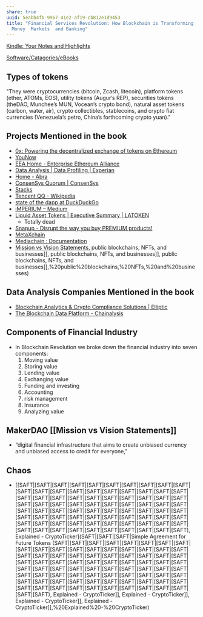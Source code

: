 ```yaml
---
share: true
uuid: 5eabb4fb-9967-41e2-af19-cb812e1d9453
title: "Financial Services Revolution: How Blockchain is Transforming
  Money  Markets  and Banking"
---
```

[Kindle: Your Notes and Highlights](https://read.amazon.com/notebook)

[Software/Catagories/eBooks](../Software/Catagories/eBooks)


## Types of tokens

"They were cryptocurrencies (bitcoin, Zcash, litecoin), platform tokens (ether, ATOMs, EOS), utility tokens (Augur’s REP), securities tokens (theDAO, Munchee’s MUN, Vocean’s crypto bond), natural asset tokens (carbon, water, air), crypto collectibles, stablecoins, and crypto fiat currencies (Venezuela’s petro, China’s forthcoming crypto yuan)."


## Projects Mentioned in the book

* [0x: Powering the decentralized exchange of tokens on Ethereum](https://0x.org/)
* [YouNow](https://www.younow.com/login)
* [EEA Home - Enterprise Ethereum Alliance](https://entethalliance.org/)
* [Data Analysis | Data Profiling | Experian](https://www.experian.com/data-quality/experian-pandora)
* [Home - Abra](https://www.abra.com/)
* [ConsenSys Quorum | ConsenSys](https://consensys.net/quorum/)
* [Stacks](https://www.stacks.co/)
* [Tencent QQ - Wikipedia](https://en.wikipedia.org/wiki/Tencent_QQ)
* [state of the dapp at DuckDuckGo](https://duckduckgo.com/?t=ffab&q=state+of+the+dapp&ia=web)
* [iMPERIUM – Medium](https://medium.com/@iMPERIUMcoin)
* [Liquid Asset Tokens | Executive Summary | LATOKEN](https://blog.latoken.com/lato-unlocking-a-trillion-dollar-market-5bd31c302923)
  * Totally dead
* [Snapup - Disrupt the way you buy PREMIUM products!](https://snapup.biz/)
* [MetaXchain](https://github.com/metaxchain)
* [Mediachain : Documentation](http://docs.mediachain.io/)
* [Mission vs Vision Statements](../7c585bdb-a859-45c2-809f-8b19eb719521), public blockchains, NFTs, and businesses]], public blockchains, NFTs, and businesses]], public blockchains, NFTs, and businesses]],%20public%20blockchains,%20NFTs,%20and%20businesses)

## Data Analysis Companies Mentioned in the book

* [Blockchain Analytics & Crypto Compliance Solutions | Elliptic](https://www.elliptic.co/)
* [The Blockchain Data Platform - Chainalysis](https://www.chainalysis.com/)
## Components of Financial Industry

* In Blockchain Revolution we broke down the financial industry into seven components: 
  1. Moving value
  2. Storing value
  3. Lending value
  4. Exchanging value
  5. Funding and investing
  6. Accounting
  7. risk management
  8. Insurance
  9. Analyzing value

## MakerDAO [[Mission vs Vision Statements]]

*  “digital financial infrastructure that aims to create unbiased currency and unbiased access to credit for everyone,”

## Chaos

* [[SAFT|[SAFT|[SAFT|[SAFT|[SAFT|[SAFT|[SAFT|[SAFT|[SAFT|[SAFT|[SAFT|[SAFT|[SAFT|[SAFT|[SAFT|[SAFT|[SAFT|[SAFT|[SAFT|[SAFT|[SAFT|[SAFT|[SAFT|[SAFT|[SAFT|[SAFT|[SAFT|[SAFT|[SAFT|[SAFT|[SAFT|[SAFT|[SAFT|[SAFT|[SAFT|[SAFT|[SAFT|[SAFT|[SAFT|[SAFT|[SAFT|[SAFT|[SAFT|[SAFT|[SAFT|[SAFT|[SAFT|[SAFT|[SAFT|[SAFT|[SAFT|[SAFT|[SAFT|[SAFT|[SAFT|[SAFT|[SAFT|[SAFT|[SAFT|[SAFT|[SAFT|[SAFT|[SAFT|[SAFT|[SAFT|[SAFT|[SAFT|[SAFT|[SAFT|[SAFT|[SAFT|[SAFT|[SAFT|[SAFT|[SAFT|[SAFT|[SAFT|[SAFT|[SAFT|[SAFT), Explained - CryptoTicker](SAFT|[SAFT|[SAFT|Simple Agreement for Future Tokens (SAFT|[SAFT|[SAFT|[SAFT|[SAFT|[SAFT|[SAFT|[SAFT|[SAFT|[SAFT|[SAFT|[SAFT|[SAFT|[SAFT|[SAFT|[SAFT|[SAFT|[SAFT|[SAFT|[SAFT|[SAFT|[SAFT|[SAFT|[SAFT|[SAFT|[SAFT|[SAFT|[SAFT|[SAFT|[SAFT|[SAFT|[SAFT|[SAFT|[SAFT|[SAFT|[SAFT|[SAFT|[SAFT|[SAFT|[SAFT|[SAFT|[SAFT|[SAFT|[SAFT|[SAFT|[SAFT|[SAFT|[SAFT|[SAFT|[SAFT|[SAFT|[SAFT|[SAFT|[SAFT|[SAFT|[SAFT|[SAFT|[SAFT|[SAFT|[SAFT|[SAFT|[SAFT|[SAFT|[SAFT|[SAFT|[SAFT|[SAFT|[SAFT|[SAFT|[SAFT|[SAFT|[SAFT|[SAFT|[SAFT|[SAFT|[SAFT|[SAFT|[SAFT|[SAFT|[SAFT), Explained - CryptoTicker]], Explained - CryptoTicker]], Explained - CryptoTicker]], Explained - CryptoTicker]],%20Explained%20-%20CryptoTicker)